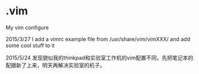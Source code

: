# .vim

My vim configure

2015/3/27
I add a vimrc example file from /usr/share/vim/vimXXX/
and add some cool stuff to it


2015/5/24
发现貌似我的thinkpad和实验室工作机的vim配置不同，先把笔记本的配跟新了上来，明天再解决实验室的机子。
